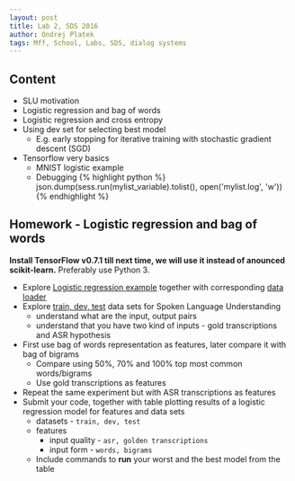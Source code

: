 ```yaml
---
layout: post
title: Lab 2, SDS 2016
author: Ondrej Platek
tags: Mff, School, Labs, SDS, dialog systems 
---
```


## Content

- SLU motivation
- Logistic regression and bag of words
- Logistic regression and cross entropy
- Using dev set for selecting best model
    - E.g. early stopping for iterative training with stochastic gradient descent (SGD)
- Tensorflow very basics
    - MNIST logistic example
    - Debugging
{% highlight python %}
    json.dump(sess.run(mylist_variable).tolist(), open('mylist.log', 'w'))
{% endhighlight %}


## Homework - Logistic regression and bag of words

**Install TensorFlow v0.7.1 till next time, we will use it instead of anounced scikit-learn.**
Preferably use Python 3.

- Explore [Logistic regression example](https://raw.githubusercontent.com/oplatek/sds-lab/master/slu/code/logistic_regression.py) together with corresponding [data loader](https://raw.githubusercontent.com/oplatek/sds-lab/master/slu/code/input_data.py)
- Explore [train, dev, test](https://github.com/oplatek/sds-lab/tree/master/slu/data) data sets for Spoken Language Understanding
    - understand what are the input, output pairs
    - understand that you have two kind of inputs - gold transcriptions and ASR hypothesis
- First use bag of words representation as features, later compare it with bag of bigrams
    - Compare using 50%, 70% and 100% top most common words/bigrams
    - Use gold transcriptions as features
- Repeat the same experiment but with ASR transcriptions as features
- Submit your code, together with table plotting results of a logistic regression model for features and data sets
    - datasets - `train, dev, test`
    - features
        - input quality - `asr, golden transcriptions`
        - input form - `words, bigrams`
    - Include commands to **run** your worst and the best model from the table

